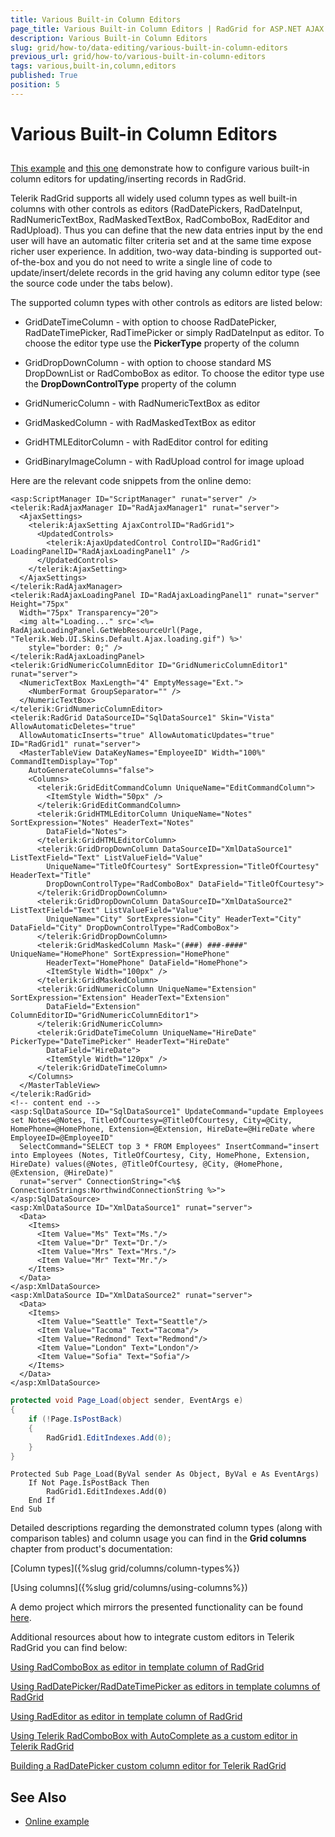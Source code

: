 ```yaml
---
title: Various Built-in Column Editors
page_title: Various Built-in Column Editors | RadGrid for ASP.NET AJAX Documentation
description: Various Built-in Column Editors
slug: grid/how-to/data-editing/various-built-in-column-editors
previous_url: grid/how-to/various-built-in-column-editors
tags: various,built-in,column,editors
published: True
position: 5
---
```


# Various Built-in Column Editors



##

[This example](http://demos.telerik.com/aspnet-ajax/grid/examples/generalfeatures/columntypes/defaultcs.aspx) and [this one](http://demos.telerik.com/aspnet-ajax/controls/examples/integration/raduploadinajaxifiedgrid/defaultcs.aspx?product=grid) demonstrate how to configure various built-in column editors for updating/inserting records in RadGrid.

Telerik RadGrid supports all widely used column types as well built-in columns with other controls as editors (RadDatePickers, RadDateInput, RadNumericTextBox, RadMaskedTextBox, RadComboBox, RadEditor and RadUpload). Thus you can define that the new data entries input by the end user will have an automatic filter criteria set and at the same time expose richer user experience. In addition, two-way data-binding is supported out-of-the-box and you do not need to write a single line of code to update/insert/delete records in the grid having any column editor type (see the source code under the tabs below).

The supported column types with other controls as editors are listed below:

* GridDateTimeColumn - with option to choose RadDatePicker, RadDateTimePicker, RadTimePicker or simply RadDateInput as editor. To choose the editor type use the **PickerType** property of the column

* GridDropDownColumn - with option to choose standard MS DropDownList or RadComboBox as editor. To choose the editor type use the **DropDownControlType** property of the column

* GridNumericColumn - with RadNumericTextBox as editor

* GridMaskedColumn - with RadMaskedTextBox as editor

* GridHTMLEditorColumn - with RadEditor control for editing

* GridBinaryImageColumn - with RadUpload control for image upload

Here are the relevant code snippets from the online demo:



````ASP.NET
<asp:ScriptManager ID="ScriptManager" runat="server" />
<telerik:RadAjaxManager ID="RadAjaxManager1" runat="server">
  <AjaxSettings>
    <telerik:AjaxSetting AjaxControlID="RadGrid1">
      <UpdatedControls>
        <telerik:AjaxUpdatedControl ControlID="RadGrid1" LoadingPanelID="RadAjaxLoadingPanel1" />
      </UpdatedControls>
    </telerik:AjaxSetting>
  </AjaxSettings>
</telerik:RadAjaxManager>
<telerik:RadAjaxLoadingPanel ID="RadAjaxLoadingPanel1" runat="server" Height="75px"
  Width="75px" Transparency="20">
  <img alt="Loading..." src='<%= RadAjaxLoadingPanel.GetWebResourceUrl(Page, "Telerik.Web.UI.Skins.Default.Ajax.loading.gif") %>'
    style="border: 0;" />
</telerik:RadAjaxLoadingPanel>
<telerik:GridNumericColumnEditor ID="GridNumericColumnEditor1" runat="server">
  <NumericTextBox MaxLength="4" EmptyMessage="Ext.">
    <NumberFormat GroupSeparator="" />
  </NumericTextBox>
</telerik:GridNumericColumnEditor>
<telerik:RadGrid DataSourceID="SqlDataSource1" Skin="Vista" AllowAutomaticDeletes="true"
  AllowAutomaticInserts="true" AllowAutomaticUpdates="true" ID="RadGrid1" runat="server">
  <MasterTableView DataKeyNames="EmployeeID" Width="100%" CommandItemDisplay="Top"
    AutoGenerateColumns="false">
    <Columns>
      <telerik:GridEditCommandColumn UniqueName="EditCommandColumn">
        <ItemStyle Width="50px" />
      </telerik:GridEditCommandColumn>
      <telerik:GridHTMLEditorColumn UniqueName="Notes" SortExpression="Notes" HeaderText="Notes"
        DataField="Notes">
      </telerik:GridHTMLEditorColumn>
      <telerik:GridDropDownColumn DataSourceID="XmlDataSource1" ListTextField="Text" ListValueField="Value"
        UniqueName="TitleOfCourtesy" SortExpression="TitleOfCourtesy" HeaderText="Title"
        DropDownControlType="RadComboBox" DataField="TitleOfCourtesy">
      </telerik:GridDropDownColumn>
      <telerik:GridDropDownColumn DataSourceID="XmlDataSource2" ListTextField="Text" ListValueField="Value"
        UniqueName="City" SortExpression="City" HeaderText="City" DataField="City" DropDownControlType="RadComboBox">
      </telerik:GridDropDownColumn>
      <telerik:GridMaskedColumn Mask="(###) ###-####" UniqueName="HomePhone" SortExpression="HomePhone"
        HeaderText="HomePhone" DataField="HomePhone">
        <ItemStyle Width="100px" />
      </telerik:GridMaskedColumn>
      <telerik:GridNumericColumn UniqueName="Extension" SortExpression="Extension" HeaderText="Extension"
        DataField="Extension" ColumnEditorID="GridNumericColumnEditor1">
      </telerik:GridNumericColumn>
      <telerik:GridDateTimeColumn UniqueName="HireDate" PickerType="DateTimePicker" HeaderText="HireDate"
        DataField="HireDate">
        <ItemStyle Width="120px" />
      </telerik:GridDateTimeColumn>
    </Columns>
  </MasterTableView>
</telerik:RadGrid>
<!-- content end -->
<asp:SqlDataSource ID="SqlDataSource1" UpdateCommand="update Employees set Notes=@Notes, TitleOfCourtesy=@TitleOfCourtesy, City=@City, HomePhone=@HomePhone, Extension=@Extension, HireDate=@HireDate where EmployeeID=@EmployeeID"
  SelectCommand="SELECT top 3 * FROM Employees" InsertCommand="insert into Employees (Notes, TitleOfCourtesy, City, HomePhone, Extension, HireDate) values(@Notes, @TitleOfCourtesy, @City, @HomePhone, @Extension, @HireDate)"
  runat="server" ConnectionString="<%$ ConnectionStrings:NorthwindConnectionString %>">        
</asp:SqlDataSource>
<asp:XmlDataSource ID="XmlDataSource1" runat="server">
  <Data>                
    <Items>                      
      <Item Value="Ms" Text="Ms."/>
      <Item Value="Dr" Text="Dr."/>
      <Item Value="Mrs" Text="Mrs."/>                      
      <Item Value="Mr" Text="Mr."/>                
    </Items>            
  </Data>
</asp:XmlDataSource>
<asp:XmlDataSource ID="XmlDataSource2" runat="server">
  <Data>                
    <Items>                      
      <Item Value="Seattle" Text="Seattle"/>                      
      <Item Value="Tacoma" Text="Tacoma"/>                     
      <Item Value="Redmond" Text="Redmond"/>                      
      <Item Value="London" Text="London"/>                      
      <Item Value="Sofia" Text="Sofia"/>                
    </Items>            
  </Data>
</asp:XmlDataSource>
````
````C#
protected void Page_Load(object sender, EventArgs e)
{
    if (!Page.IsPostBack)
    {
        RadGrid1.EditIndexes.Add(0);
    }
}
````
````VB
Protected Sub Page_Load(ByVal sender As Object, ByVal e As EventArgs)
    If Not Page.IsPostBack Then
        RadGrid1.EditIndexes.Add(0)
    End If
End Sub
````


Detailed descriptions regarding the demonstrated column types (along with comparison tables) and column usage you can find in the **Grid columns** chapter from product's documentation:

[Column types]({%slug grid/columns/column-types%})

[Using columns]({%slug grid/columns/using-columns%})

A demo project which mirrors the presented functionality can be found [here](http://www.telerik.com/support/kb/article/b454K-kkb-b454T-a-b454c-a.aspx).

Additional resources about how to integrate custom editors in Telerik RadGrid you can find below:

[Using RadComboBox as editor in template column of RadGrid](http://www.telerik.com/support/kb/article/b454K-gmk-b454T-cbb.aspx)

[Using RadDatePicker/RadDateTimePicker as editors in template columns of RadGrid](http://www.telerik.com/support/kb/article/b454K-gmg-b454T-cbb.aspx)

[Using RadEditor as editor in template column of RadGrid](http://www.telerik.com/support/kb/article/b454K-tae-b454T-cbb.aspx)

[ Using Telerik RadComboBox with AutoComplete as a custom editor in Telerik RadGrid ](http://www.telerik.com/support/kb/article/b454K-gca-b454T-cbb.aspx)

[ Building a RadDatePicker custom column editor for Telerik RadGrid ](http://www.telerik.com/community/code-library/submission/b311D-dgkaa.aspx)

## See Also

 * [Online example](http://demos1x.telerik.com/aspnet/Controls/Examples/Integration/GridEditorAndCombo/DefaultCS.aspx)
